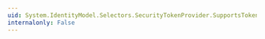 ```yaml
---
uid: System.IdentityModel.Selectors.SecurityTokenProvider.SupportsTokenCancellation
internalonly: False
---
```

